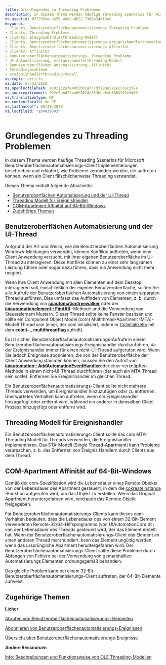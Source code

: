 ```yaml
---
title: Grundlegendes zu Threading Problemen
description: In diesem Thema werden häufige Threading Szenarios für Microsoft Benutzeroberflächenautomatisierungs-Client Implementierungen beschrieben und erläutert, wie Probleme vermieden werden, die auftreten können, wenn ein Client fälschlicherweise Threading verwendet.
ms.assetid: 0772969a-da55-488e-8b21-7368434df8a9
keywords:
- Clients, Benutzeroberflächenautomatisierungs-Threading Probleme
- Clients, Threading Probleme
- Clients, ereignishandlerthreading-Modell
- Clients, Benutzeroberflächenautomatisierungs-ereignishandlerthreading Modell
- Clients, Benutzeroberflächenautomatisierungs-Affinität
- Clients, Affinität
- Benutzeroberflächenautomatisierungs, Threading Probleme
- UI-Automatisierung, ereignishandlerthreading-Modell
- Benutzeroberflächen Automatisierung, Affinität
- Threadingprobleme
- ereignishandlerthreading-Modell
ms.topic: article
ms.date: 05/31/2018
ms.openlocfilehash: a002132efe4055bb247c7d7290e271e153ac297e
ms.sourcegitcommit: 592c9bbd22ba69802dc353bcb5eb30699f9e9403
ms.translationtype: MT
ms.contentlocale: de-DE
ms.lasthandoff: 08/20/2020
ms.locfileid: "104039043"
---
```

# <a name="understanding-threading-issues"></a>Grundlegendes zu Threading Problemen

In diesem Thema werden häufige Threading Szenarios für Microsoft Benutzeroberflächenautomatisierungs-Client Implementierungen beschrieben und erläutert, wie Probleme vermieden werden, die auftreten können, wenn ein Client fälschlicherweise Threading verwendet.

Dieses Thema enthält folgende Abschnitte:

-   [Benutzeroberflächen Automatisierung und der UI-Thread](#ui-automation-and-the-ui-thread)
-   [Threading Modell für Ereignishandler](#threading-model-for-event-handlers)
-   [COM-Apartment Affinität auf 64-Bit-Windows](#com-apartment-affinity-on-64-bit-windows)
-   [Zugehörige Themen](#related-topics)

## <a name="ui-automation-and-the-ui-thread"></a>Benutzeroberflächen Automatisierung und der UI-Thread

Aufgrund der Art und Weise, wie die Benutzeroberflächen Automatisierung Windows-Meldungen verwendet, können Konflikte auftreten, wenn eine Client Anwendung versucht, mit ihrer eigenen Benutzeroberfläche im UI-Thread zu interagieren. Diese Konflikte können zu einer sehr langsamen Leistung führen oder sogar dazu führen, dass die Anwendung nicht mehr reagiert.

Wenn Ihre Client Anwendung mit allen Elementen auf dem Desktop interagieren soll, einschließlich der eigenen Benutzeroberfläche, sollten Sie alle Aufrufe der Benutzeroberflächen Automatisierung von einem separaten Thread ausführen. Dies umfasst das Auffinden von Elementen, z. b. durch die Verwendung von [**iuiautomationtreewalker**](/windows/desktop/api/UIAutomationClient/nn-uiautomationclient-iuiautomationtreewalker) oder der [**iuiautomationelement:: FindAll**](/windows/desktop/api/UIAutomationClient/nf-uiautomationclient-iuiautomationelement-findall) -Methode und die Verwendung von Steuerelement Mustern. Dieser Thread sollte keine Fenster besitzen und sollte ein Component Object Model (com) Multithread-Apartment (MTA)-Modell Thread sein (einer, der com initialisiert, indem er [CoInitializeEx](/windows/win32/api/combaseapi/nf-combaseapi-coinitializeex) mit dem **coinit- \_ multithreadflag** aufruft).

Es ist sicher, Benutzeroberflächenautomatisierungs-Aufrufe in einem Benutzeroberflächenautomatisierungs-Ereignishandler durchzuführen, da der Ereignishandler immer für einen nicht-UI-Thread aufgerufen wird. Wenn Sie jedoch Ereignisse abonnieren, die von der Benutzeroberfläche der Client Anwendung stammen können, müssen Sie den Aufruf von [**iuiautomation:: AddAutomationEventHandler**](/windows/desktop/api/UIAutomationClient/nf-uiautomationclient-iuiautomation-addautomationeventhandler)oder einer verknüpften Methode in einem nicht-UI-Thread durchführen (der auch ein MTA-Thread sein sollte). Entfernen Sie Ereignishandler im gleichen Thread.

Ein Benutzeroberflächenautomatisierungs-Client sollte nicht mehrere Threads verwenden, um Ereignishandler hinzuzufügen oder zu entfernen. Unerwartetes Verhalten kann auftreten, wenn ein Ereignishandler hinzugefügt oder entfernt wird, während ein anderer in demselben Client Prozess hinzugefügt oder entfernt wird.

## <a name="threading-model-for-event-handlers"></a>Threading Modell für Ereignishandler

Ein Benutzeroberflächenautomatisierungs-Client sollte das com MTA-Threading Modell für Threads verwenden, die Ereignishandler implementieren. Das STA-Modell (Single Thread-Apartment) kann Probleme verursachen, z. b. das Entfernen von Ereignis Handlern durch Clients aus dem Thread.

## <a name="com-apartment-affinity-on-64-bit-windows"></a>COM-Apartment Affinität auf 64-Bit-Windows

Gemäß der com-Spezifikation wird die Lebensdauer eines Remote Objekts von der Lebensdauer des Apartment gesteuert, in dem die [cokreateinstance](/windows/win32/api/combaseapi/nf-combaseapi-cocreateinstance) -Funktion aufgerufen wird, um das Objekt zu erstellen. Wenn das Original Apartment heruntergefahren wird, wird auch das Remote Objekt freigegeben.

Für Benutzeroberflächenautomatisierungs-Clients kann dieses com-Verhalten bedeuten, dass die Lebensdauer des von einem 32-Bit-Element verwendeten Remote-32/64-Hilfsprogramms (von UIAutomationCore.dll) von der Lebensdauer des Threads gesteuert wird, der das Element erstellt hat. Wenn der Benutzeroberflächenautomatisierungs-Client das Element an einen anderen Thread marshundiert, kann das Element ungültig werden, wenn das ursprüngliche Apartment heruntergefahren wird. Der Benutzeroberflächenautomatisierungs-Client sollte diese Probleme durch Abfangen von Fehlern bei der Verwendung von gemarshallten Automatisierungs Elementen ordnungsgemäß behandeln.

Das gleiche Problem kann bei einem 32-Bit-Benutzeroberflächenautomatisierungs-Client auftreten, der 64-Bit-Elemente aufweist.

## <a name="related-topics"></a>Zugehörige Themen

<dl> <dt>

**Licher**
</dt> <dt>

[Abrufen von Benutzeroberflächenautomatisierungs-Elementen](uiauto-obtainingelements.md)
</dt> <dt>

[Abonnieren von Benutzeroberflächenautomatisierungs-Ereignissen](uiauto-eventsforclients.md)
</dt> <dt>

[Übersicht über Benutzeroberflächenautomatisierungs-Ereignisse](uiauto-eventsoverview.md)
</dt> <dt>

**Andere Ressourcen**
</dt> <dt>

[Info: Beschreibungen und Funktionsweise von OLE Threading-Modellen](https://support.microsoft.com/kb/150777)
</dt> </dl>

 

 